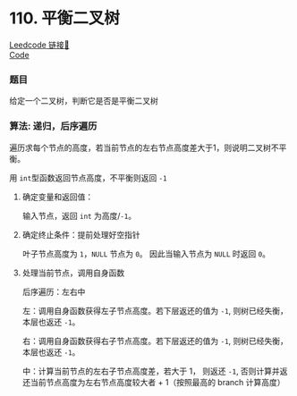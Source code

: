 # 110. 平衡二叉树

[Leedcode 链接🔗](https://leetcode.cn/problems/balanced-binary-tree/description/)  
[Code](https://github.com/alstondu/lc/blob/main/110/110.cpp)

### 题目

给定一个二叉树，判断它是否是平衡二叉树


### 算法: 递归，后序遍历


遍历求每个节点的高度，若当前节点的左右节点高度差大于1，则说明二叉树不平衡。

用 ```int```型函数返回节点高度，不平衡则返回 ```-1```

1. 确定变量和返回值：
	
	输入节点，返回 ```int``` 为高度/```-1```。
	
2. 确定终止条件：提前处理好空指针

	叶子节点高度为 ```1```，```NULL``` 节点为 ```0```。 因此当输入节点为 ```NULL``` 时返回 ```0```。
	
3. 处理当前节点，调用自身函数

	后序遍历：左右中
	
	左：调用自身函数获得左子节点高度。若下层返还的值为 ```-1```, 则树已经失衡，本层也返还 ```-1```。
	
	右：调用自身函数获得右子节点高度。若下层返还的值为 ```-1```, 则树已经失衡，本层也返还 ```-1```。
	
	中：计算当前节点的左右子节点高度差，若大于 1， 则返还 ```-1```, 否则计算并返还当前节点高度为左右节点高度较大者 + 1（按照最高的 branch 计算高度）
	
	
	
	
